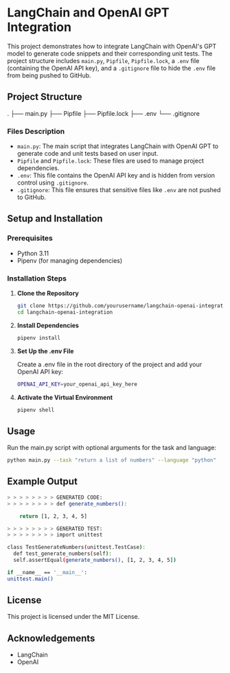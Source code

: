 # LangChain and OpenAI GPT Integration

This project demonstrates how to integrate LangChain with OpenAI's GPT model to generate code snippets and their corresponding unit tests. The project structure includes `main.py`, `Pipfile`, `Pipfile.lock`, a `.env` file (containing the OpenAI API key), and a `.gitignore` file to hide the `.env` file from being pushed to GitHub.

## Project Structure

.
├── main.py
├── Pipfile
├── Pipfile.lock
├── .env
└── .gitignore

### Files Description

- `main.py`: The main script that integrates LangChain with OpenAI GPT to generate code and unit tests based on user input.
- `Pipfile` and `Pipfile.lock`: These files are used to manage project dependencies.
- `.env`: This file contains the OpenAI API key and is hidden from version control using `.gitignore`.
- `.gitignore`: This file ensures that sensitive files like `.env` are not pushed to GitHub.

## Setup and Installation

### Prerequisites

- Python 3.11
- Pipenv (for managing dependencies)

### Installation Steps

1. **Clone the Repository**

   ```bash
   git clone https://github.com/yourusername/langchain-openai-integration.git
   cd langchain-openai-integration

   ```

2. **Install Dependencies**

   ```bash
   pipenv install
   ```

3. **Set Up the .env File**

   Create a .env file in the root directory of the project and add your OpenAI API key:

   ```sh
   OPENAI_API_KEY=your_openai_api_key_here
   ```

4. **Activate the Virtual Environment**

   ```bash
   pipenv shell
   ```

## Usage

Run the main.py script with optional arguments for the task and language:

```bash
python main.py --task "return a list of numbers" --language "python"
```

## Example Output

```bash
> > > > > > > > GENERATED CODE:
> > > > > > > > def generate_numbers():

    return [1, 2, 3, 4, 5]

> > > > > > > > GENERATED TEST:
> > > > > > > > import unittest

class TestGenerateNumbers(unittest.TestCase):
  def test_generate_numbers(self):
  self.assertEqual(generate_numbers(), [1, 2, 3, 4, 5])

if __name__ == '__main__':
unittest.main()
```

## License

This project is licensed under the MIT License.

## Acknowledgements

- LangChain
- OpenAI
